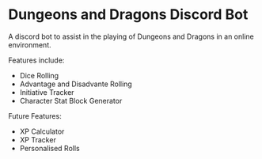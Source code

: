 # Dungeons and Dragons Discord Bot

A discord bot to assist in the playing of Dungeons and Dragons in an online environment.

Features include:
- Dice Rolling
- Advantage and Disadvante Rolling
- Initiative Tracker
- Character Stat Block Generator

Future Features:
- XP Calculator
- XP Tracker
- Personalised Rolls
